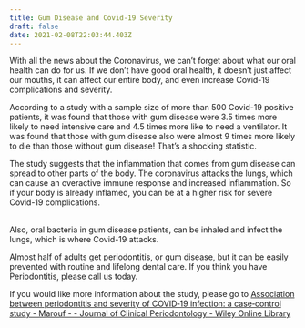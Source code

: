 ```yaml
---
title: Gum Disease and Covid-19 Severity
draft: false
date: 2021-02-08T22:03:44.403Z
---
```

With all the news about the Coronavirus, we can’t forget about what our oral health can do for us. If we don’t have good oral health, it doesn’t just affect our mouths, it can affect our entire body, and even increase Covid-19 complications and severity. 


According to a[](https://onlinelibrary.wiley.com/doi/10.1111/jcpe.13435) study with a sample size of more than 500 Covid-19 positive patients, it was found that those with gum disease were 3.5 times more likely to need intensive care and 4.5 times more like to need a ventilator. It was found that those with gum disease also were almost 9 times more likely to die than those without gum disease! That’s a shocking statistic. 

 The study suggests that the inflammation that comes from gum disease can spread to other parts of the body. The coronavirus attacks the lungs, which can cause an overactive immune response and increased inflammation. So if your body is already inflamed, you can be at a higher risk for severe Covid-19 complications.

\
Also, oral bacteria in gum disease patients, can be inhaled and infect the lungs, which is where Covid-19 attacks. 

 Almost half of adults get periodontitis, or gum disease, but it can be easily prevented with routine and lifelong dental care. If you think you have Periodontitis, please call us today. 


 If you would like more information about the study, please go to [Association between periodontitis and severity of COVID‐19 infection: a case‐control study - Marouf -  - Journal of Clinical Periodontology - Wiley Online Library](https://onlinelibrary.wiley.com/doi/10.1111/jcpe.13435)
